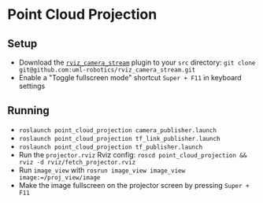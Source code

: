 # Point Cloud Projection

## Setup
* Download the [`rviz_camera_stream`](https://github.com/uml-robotics/rviz_camera_stream) plugin to your `src` directory: `git clone git@github.com:uml-robotics/rviz_camera_stream.git`
* Enable a "Toggle fullscreen mode" shortcut `Super + F11` in keyboard settings

## Running
* `roslaunch point_cloud_projection camera_publisher.launch`
* `roslaunch point_cloud_projection tf_link_publisher.launch`
* `roslaunch point_cloud_projection tf_publisher.launch`
* Run the `projector.rviz` Rviz config: `roscd point_cloud_projection && rviz -d rviz/fetch_projector.rviz`
* Run `image_view` with `rosrun image_view image_view image:=/proj_view/image`
* Make the image fullscreen on the projector screen by pressing `Super + F11`
